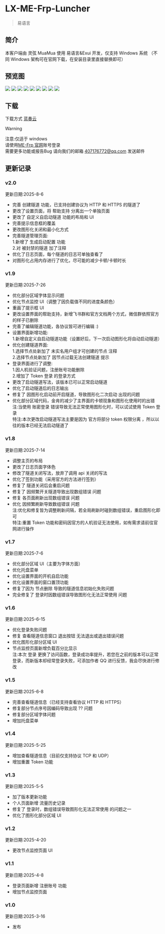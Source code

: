 <script setup>
import { NTag, NCard, NSpace, NCarousel } from 'naive-ui'
</script>

# LX-ME-Frp-Luncher

> <NSpace>
> <NTag :bordered="false" type="success">易语言</NTag>
> </NSpace>

## 简介

本客户端由 灵弦 MuaMua 使用 易语言&Exui 开发，仅支持 Windows 系统 （不同 Windows 架构可在官网下载，在安装目录里直接替换即可）

## 预览图

<NCarousel show-arrow autoplay>
    <img
      class="carousel-img"
      src="/Lx_MuaMua/login.png"
    >
    <img
      class="carousel-img"
      src="/Lx_MuaMua/home.png"
    >
    <img
      class="carousel-img"
      src="/Lx_MuaMua/create.png"
    >
    <img
      class="carousel-img"
      src="/Lx_MuaMua/tunnel.png"
    >
    <img
      class="carousel-img"
      src="/Lx_MuaMua/tunnellog.png"
    >
    <img
      class="carousel-img"
      src="/Lx_MuaMua/monitor.png"
    >
    <img
      class="carousel-img"
      src="/Lx_MuaMua/person.png"
    >
    <img
      class="carousel-img"
      src="/Lx_MuaMua/config.png"
    >
    <img
      class="carousel-img"
      src="/Lx_MuaMua/about.png"
    >
</NCarousel>

## 下载

下载方式 [蓝奏云](https://wwms.lanzouo.com/iu7tR32rucid)

> [!WARNING]
> 注意:仅适于 windows <br>
> 请使用[ME-Frp 官网](https://www.mefrp.com/)账号登录 <br>
> 需要更多功能或报告Bug 请向我们的邮箱 407176772@qq.com 发送邮件 <br>

## 更新记录
### v2.0
更新日期:2025-8-6
- 完善 创建隧道 功能，已支持创建协议为 HTTP 和 HTTPS 的隧道了
- 更改了设置页面，将 帮助支持 分离出一个单独页面
- 更改了 自定义自启动隧道 功能的布局和 UI
- 完善提示信息框的覆盖
- 更改图形化关闭和最小化方式
- 完善隧道管理页面:<br/>
1.新增了 生成启动配置 功能<br/>
2.对 被封禁的隧道 加了注释
- 优化了日志页面，每个隧道的日志可单独查看了
- 对图形化占用内存进行了优化，尽可能的减少卡顿/卡顿时长
### v1.9
更新日期:2025-7-26
- 优化部分区域字体显示问题
- 优化节点监控 UI（调整了因负载值不同的进度条颜色）
- 重画了提示框 UI
- 更改设置界面的帮助支持，新增飞书群和官方文档两个方式，微信群依照官方的样子已删除
- 完善了编辑隧道功能，各协议皆可进行编辑 :)
- 设置界面新增功能:<br/>
1.新增自定义自启动隧道功能（设置好后，下一次启动图形化将自动启动隧道）
- 优化创建隧道界面:<br/>
1.选择节点处新加了 未实名用户组才可创建的节点 注释<br/>
2.选择节点处新加了 因节点过载无法创建隧道 提示
- 登录界面进行了调整:<br/>
1.因人机验证问题，注册账号功能删除<br/>
2.增加了 Token 登录 的登录方式
- 更改了启动隧道写法，该版本已可以正常启动隧道
- 优化了启动隧道后的日志输出
- 修复了 因图形化启动前开启隧道，导致图形化二次启动 出现的问题
- 优化部分区域代码，金肯的减少了主界面的卡顿现象和图形化使用时的出错
<br/>注:当使用 账密登录 错误导致无法正常使用图形化时，可以试试使用 Token 登录<br/>
特注:本次更改启动隧道写法主要是因为 官方将部分 token 权限分离 ，所以以往的版本已经无法启动隧道了
### v1.8
更新日期:2025-7-14
- 调整主页的布局
- 更改了日志页面字体色
- 修改了隧道关闭写法，放弃了调用 api 关闭的写法
- 优化了签到功能（采用官方的方法进行签到）
- 修复了 隧道关闭后会重启问题
- 修复了 因频繁开关隧道导致出现数组错误 问题
- 修复 各页面刷新出现数组错误 问题
- 优化 因频繁刷新导致数组错误 问题
<br/>注:优化和修复皆为调整刷新间隔，若全局刷新时碰到数组错误，重启图形化即可<br/>
特注:重置 Token 功能和密码因官方的人机验证无法使用，如有需求请前往官网进行操作
### v1.7
更新日期:2025-7-6
- 优化部分区域 UI（主要为字体方面）
- 优化托盘菜单
- 优化设置界面的开机自启功能
- 优化设置界面的窗口置顶功能
- 修复了因为 节点删除 导致的隧道信息初始化失败问题
- 完全修复了 登录时因数组错误导致图形化无法正常使用 问题
### v1.6
更新日期:2025-6-15
- 优化登录失败问题
- 修复 查看隧道信息窗口 退出按钮 无法退出或退出错误问题
- 优化图形化部分区域 UI
- 节点监控页面新增负载百分比显示
<br/>注:本次 登录 更换了访问函数，登录成功率提升，若您在之前的版本可以正常登录，而新版本却经常登录失败，可添加作者 QQ 进行反馈，我会尽快进行修改
### v1.5
更新日期:2025-6-8
- 完善查看隧道信息（已经支持查看协议 HTTP 和 HTTPS）
- 修复部分节点序号因编码导致出现 ?? 问题
- 修复部分区域字体问题
- 增加托盘菜单
### v1.4
更新日期:2025-5-25
- 增加查看隧道信息（目前仅支持协议 TCP 和 UDP）
- 增加重置 Token 功能
### v1.3
更新日期:2025-5-5
- 加了版本更新功能
- 个人页面新增 流量历史记录
- 修复了 登录时，数组错误导致图形化无法正常使用 的问题之一
- 优化了图形化部分区域 UI
### v1.2
更新日期:2025-4-20
- 更改节点监控页面 UI
### v1.1
更新日期:2025-4-8
- 登录页面新增 注册账号 功能
- 增加节点监控页面
### v1.0
更新日期:2025-3-16
- 发布

